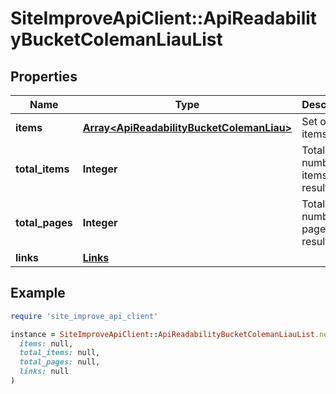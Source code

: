 # SiteImproveApiClient::ApiReadabilityBucketColemanLiauList

## Properties

| Name | Type | Description | Notes |
| ---- | ---- | ----------- | ----- |
| **items** | [**Array&lt;ApiReadabilityBucketColemanLiau&gt;**](ApiReadabilityBucketColemanLiau.md) | Set of items. |  |
| **total_items** | **Integer** | Total number of items in result set. |  |
| **total_pages** | **Integer** | Total number of pages in result set. |  |
| **links** | [**Links**](Links.md) |  | [optional] |

## Example

```ruby
require 'site_improve_api_client'

instance = SiteImproveApiClient::ApiReadabilityBucketColemanLiauList.new(
  items: null,
  total_items: null,
  total_pages: null,
  links: null
)
```

